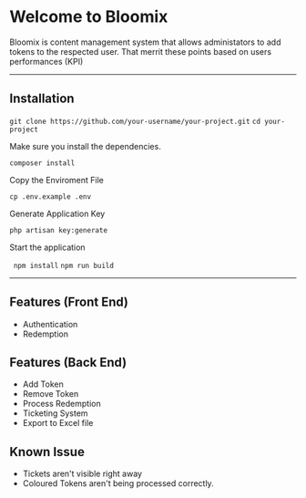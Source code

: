 # Welcome to Bloomix
Bloomix is content management system that allows administators to add tokens to the respected user. That merrit these points based on users performances (KPI)

---

## Installation

```git clone https://github.com/your-username/your-project.git```
```cd your-project```

Make sure you install the dependencies.

```composer install```

Copy the Enviroment File 

```cp .env.example .env```

Generate Application Key

```php artisan key:generate```

Start the application

``` npm install```
```npm run build```

---

## Features (Front End)

- Authentication
- Redemption

## Features (Back End)

- Add Token
- Remove Token
- Process Redemption
- Ticketing System
- Export to Excel file

## Known Issue

- Tickets aren't visible right away
- Coloured Tokens aren't being processed correctly.

